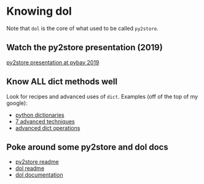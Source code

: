 # Knowing dol

Note that `dol` is the core of what used to be called `py2store`. 



## Watch the py2store presentation (2019)

[py2store presentation at pybay 2019](https://youtu.be/6lx0A6oVM5E)


## Know ALL dict methods well

Look for recipes and advanced uses of `dict`. Examples (off of the top of my google):
* [python dictionaries](https://www.dataquest.io/blog/python-dictionaries/)
* [7 advanced techniques](https://towardsdatascience.com/7-advanced-python-dictionary-techniques-you-should-know-416194d82d2c)
* [advanced dict operations](https://www.python-engineer.com/courses/advancedpython/03-dict/)


## Poke around some py2store and dol docs

* [py2store readme](https://github.com/i2mint/py2store/blob/master/README.md)
* [dol readme](https://github.com/i2mint/dol/blob/master/README.md)
* [dol documentation](https://i2mint.github.io/dol/)


